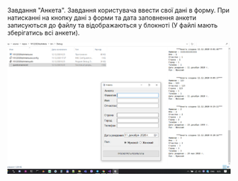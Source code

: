 ﻿Завдання "Анкета". Завдання користувача ввести свої дані в форму.
При натисканні на кнопку дані з форми та дата заповнення анкети записуються до файлу та відображаються у блокноті (У файлі мають зберігатись всі анкети).

![alt text](https://github.com/blazhkevych/10122020dzAnketa/blob/master/img/anketa.png)
